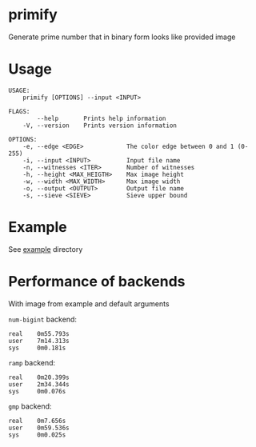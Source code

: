 # primify 
Generate prime number that in binary form looks like provided  image

# Usage
```
USAGE:
    primify [OPTIONS] --input <INPUT>

FLAGS:
        --help       Prints help information
    -V, --version    Prints version information

OPTIONS:
    -e, --edge <EDGE>            The color edge between 0 and 1 (0-255)
    -i, --input <INPUT>          Input file name
    -n, --witnesses <ITER>       Number of witnesses
    -h, --height <MAX_HEIGTH>    Max image height
    -w, --width <MAX_WIDTH>      Max image width
    -o, --output <OUTPUT>        Output file name
    -s, --sieve <SIEVE>          Sieve upper bound
```

# Example
See  [example](example) directory

# Performance of backends
With  image from example and default arguments

`num-bigint` backend:
```
real    0m55.793s
user    7m14.313s
sys     0m0.181s
```

`ramp` backend:
```
real    0m20.399s
user    2m34.344s
sys     0m0.076s
```

`gmp` backend:
```
real    0m7.656s
user    0m59.536s
sys     0m0.025s
```
